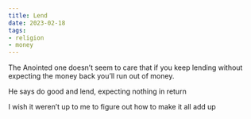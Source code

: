 ```yaml
---
title: Lend
date: 2023-02-18
tags:
- religion
- money
---
```

The Anointed one
doesn’t seem to care
that if you keep lending
without expecting the money back
you’ll run out of money.
<!-- more -->

He says
do good
and lend, expecting nothing in return

I wish it weren’t up to me
to figure out how to make it all
add up

